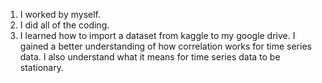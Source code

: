 1. I worked by myself.
2. I did all of the coding.
3. I learned how to import a dataset from kaggle to my google drive. I gained a better understanding of how correlation works for time series data. I also understand what it means for time series data to be stationary.
